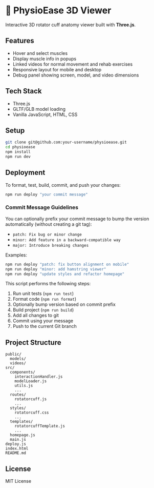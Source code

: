 # 🩻 PhysioEase 3D Viewer

Interactive 3D rotator cuff anatomy viewer built with **Three.js**.

## Features

- Hover and select muscles
- Display muscle info in popups
- Linked videos for normal movement and rehab exercises
- Responsive layout for mobile and desktop
- Debug panel showing screen, model, and video dimensions

## Tech Stack

- Three.js
- GLTF/GLB model loading
- Vanilla JavaScript, HTML, CSS

## Setup

```bash
git clone git@github.com:your-username/physioease.git
cd physioease
npm install
npm run dev
```

## Deployment

To format, test, build, commit, and push your changes:

```bash
npm run deploy "your commit message"
```

### Commit Message Guidelines

You can optionally prefix your commit message to bump the version automatically (without creating a git tag):

- `patch: Fix bug or minor change`
- `minor: Add feature in a backward-compatible way`
- `major: Introduce breaking changes`

Examples:

```bash
npm run deploy "patch: fix button alignment on mobile"
npm run deploy "minor: add hamstring viewer"
npm run deploy "update styles and refactor homepage"
```

This script performs the following steps:

1. Run unit tests (`npm run test`)
2. Format code (`npm run format`)
3. Optionally bump version based on commit prefix
4. Build project (`npm run build`)
5. Add all changes to git
6. Commit using your message
7. Push to the current Git branch

## Project Structure

```
public/
  models/
  videos/
src/
  components/
    interactionHandler.js
    modelLoader.js
    utils.js
    ...
  routes/
    rotatorcuff.js
    ...
  styles/
    rotatorcuff.css
    ...
  templates/
    rotatorcuffTemplate.js
    ...
  homepage.js
  main.js
deploy.js
index.html
README.md
```

## License

MIT License
